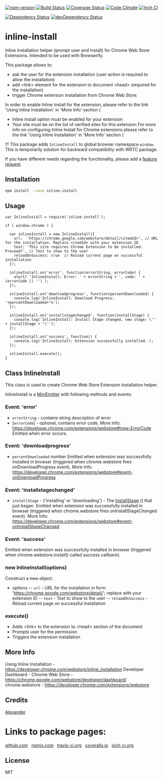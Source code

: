 [![npm version](https://badge.fury.io/js/inline-install.svg)](http://badge.fury.io/js/inline-install)
[![Build Status](https://travis-ci.org/alykoshin/inline-install.svg)](https://travis-ci.org/alykoshin/inline-install)
[![Coverage Status](https://coveralls.io/repos/alykoshin/inline-install/badge.svg?branch=master&service=github)](https://coveralls.io/github/alykoshin/inline-install?branch=master)
[![Code Climate](https://codeclimate.com/github/alykoshin/inline-install/badges/gpa.svg)](https://codeclimate.com/github/alykoshin/inline-install)
[![Inch CI](https://inch-ci.org/github/alykoshin/inline-install.svg?branch=master)](https://inch-ci.org/github/alykoshin/inline-install)

[![Dependency Status](https://david-dm.org/alykoshin/inline-install/status.svg)](https://david-dm.org/alykoshin/inline-install#info=dependencies)
[![devDependency Status](https://david-dm.org/alykoshin/inline-install/dev-status.svg)](https://david-dm.org/alykoshin/inline-install#info=devDependencies)


# inline-install

Inline Installation helper (prompt user and install) for Chrome Web Store Extensions.
Intended to be used with Browserify.

This package allows to:
- ask the user for the extension installation (user action is required to allow the installation)
- add \<link\> element for the extension to document \<head\> (required for the installation) 
- trigger Chrome extension installation from Chrome Web Store.

In order to enable Inline Install for the extension, please refer to the link 'Using Inline Installation' in 'More Info' section (
- Inline install option must be enabled for your extension 
- Your site must be on the list of verified sites for this extension 
For more info on configuring Inline Install for Chrome extensions please refer to the link 'Using Inline Installation' in 'More Info' section (

!!! This package adds `InlineInstall` to global browser namespace `window`. This is temporarily solution for backward compatibility with WRTC package.

If you have different needs regarding the functionality, please add a [feature request](https://github.com/alykoshin/inline-install/issues).


## Installation

```sh
npm install --save inline-install
```

## Usage

```
var InlineInstall = require('inline-install');

if ( window.chrome ) {

  var inlineInstall = new InlineInstall({
    url:  'https://chrome.google.com/webstore/detail/<itemId>', // URL for the installation. Replace <itemId> with your extension ID
    text: 'This site requires Chrome Extension to be installed. Proceed?', // Text to show to the user
    reloadOnSuccess: true  // Reload current page on successful installation 
  });
  
  inlineInstall.on('error', function(errorString, errorCode) {
    alert( 'InlineInstall: Error: ' + errorString + ', code: ' + (errorCode || '') );
  });
  
  inlineInstall.on('downloadprogress', function(percentDownloaded) {
    console.log('InlineInstall: Download Progress: '+percentDownloaded+'%');
  });
  
  inlineInstall.on('installstagechanged', function(installStage) {
    console.log('InlineInstall: Install Stage changed, new stage: \'' + installStage + '\'');
  });
  
  inlineInstall.on('success', function() {
    console.log('InlineInstall: Extension successfully installed.');
  });
  
  inlineInstall.execute();
}
```

## Class InlineInstall

This class is used to create Chrome Web Store Extension installation helper.

InlineInstall is a [MiniEmitter](https://www.npmjs.com/package/mini-emitter) with following methods and events:

### Event: 'error'
- `errorString` - contains string description of error
- [`errorCode`] - optional, contains error code. More Info: https://developer.chrome.com/extensions/webstore#type-ErrorCode
Emitted when error occurs.  

### Event: 'downloadprogress'
- `percentDownloaded` number
Emitted when extension was successfully installed in browser (triggered when chrome.webstore fires onDownloadProgress event). More Info: https://developer.chrome.com/extensions/webstore#event-onDownloadProgress

### Event: 'installstagechanged'
- `installStage` - {'installing' or 'downloading'} - The [InstallStage](https://developer.chrome.com/extensions/webstore#type-InstallStage) () that just began.
Emitted when extension was successfully installed in browser (triggered when chrome.webstore fires onInstallStageChanged event). More Info: https://developer.chrome.com/extensions/webstore#event-onInstallStageChanged 

### Event: 'success'
Emitted when extension was successfully installed in browser (triggered when chrome.webstore.install() called success callback). 

### new InlineInstall(options)
Construct a new object. 
- options
-- `url`             - URL for the installation in form 'https://chrome.google.com/webstore/detail/<itemId>'; replace <itemId> with your extension ID
-- `text`            - Text to show to the user
-- `reloadOnSuccess` - Reload current page on successful installation


### execute()
- Adds \<link\> to the extension to \<head\> section of the document
- Prompts user for the permission
- Triggers the extension installation



## More Info
Using Inline Installation - https://developer.chrome.com/webstore/inline_installation
Developer Dashboard - Chrome Web Store - https://chrome.google.com/webstore/developer/dashboard/
chrome.webstore - https://developer.chrome.com/extensions/webstore

## Credits
[Alexander](https://github.com/alykoshin/)


# Links to package pages:

[github.com](https://github.com/alykoshin/inline-install) &nbsp; [npmjs.com](https://www.npmjs.com/package/inline-install) &nbsp; [travis-ci.org](https://travis-ci.org/alykoshin/inline-install) &nbsp; [coveralls.io](https://coveralls.io/github/alykoshin/inline-install) &nbsp; [inch-ci.org](https://inch-ci.org/github/alykoshin/inline-install)


## License

MIT
